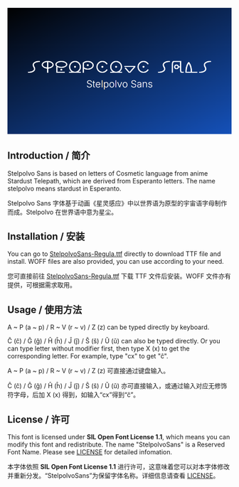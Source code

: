 <p align="center">

<img src="/StelpolvoSans.png" title="Stelpolvo Sans" alt="Stelpolvo Sans" width="600px" />

</p>

## Introduction / 简介

Stelpolvo Sans is based on letters of Cosmetic language from anime Stardust Telepath, which are derived from Esperanto letters. The name stelpolvo means stardust in Esperanto.

Stelpolvo Sans 字体基于动画《星灵感应》中以世界语为原型的宇宙语字母制作而成。Stelpolvo 在世界语中意为星尘。

## Installation / 安装

You can go to [StelpolvoSans-Regula.ttf](/StelpolvoSans-Regula.ttf) directly to download TTF file and install. WOFF files are also provided, you can use according to your need.

您可直接前往 [StelpolvoSans-Regula.ttf](/StelpolvoSans-Regula.ttf) 下载 TTF 文件后安装。WOFF 文件亦有提供，可根据需求取用。

## Usage / 使用方法

A ~ P (a ~ p) / R ~ V (r ~ v) / Z (z) can be typed directly by keyboard.

Ĉ (ĉ) / Ĝ (ĝ) / Ĥ (ĥ) / Ĵ (ĵ) / Ŝ (ŝ) / Ŭ (ŭ) can also be typed directly. Or you can type letter without modifier first, then type X (x) to get the corresponding letter. For example, type "cx" to get "ĉ".

A ~ P (a ~ p) / R ~ V (r ~ v) / Z (z) 可直接通过键盘输入。

Ĉ (ĉ) / Ĝ (ĝ) / Ĥ (ĥ) / Ĵ (ĵ) / Ŝ (ŝ) / Ŭ (ŭ) 亦可直接输入，或通过输入对应无修饰符字母，后加 X (x) 得到，如输入“cx”得到“ĉ”。


## License / 许可

This font is licensed under **SIL Open Font License 1.1**, which means you can modify this font and redistribute. The name "StelpolvoSans" is a Reserved Font Name. Please see [LICENSE](/LICENSE) for detailed infomation.

本字体依照 **SIL Open Font License 1.1** 进行许可，这意味着您可以对本字体修改并重新分发。“StelpolvoSans”为保留字体名称。详细信息请查看 [LICENSE](/LICENSE)。
